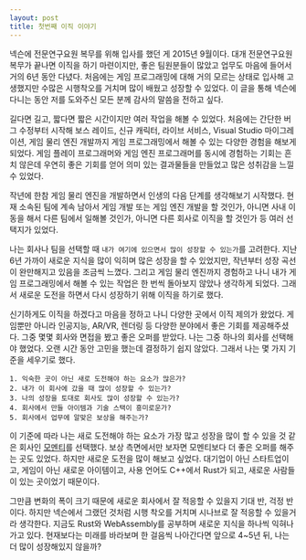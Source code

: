 ```yaml
---
layout: post
title: 첫번째 이직 이야기
---
```


넥슨에 전문연구요원 복무를 위해 입사를 했던 게 2015년 9월이다. 대개 전문연구요원 복무가 끝나면 이직을 하기 마련이지만, 좋은 팀원분들이 많았고 업무도 마음에 들어서 거의 6년 동안 다녔다. 처음에는 게임 프로그래밍에 대해 거의 모르는 상태로 입사해 고생했지만 수많은 시행착오를 거치며 많이 배웠고 성장할 수 있었다. 이 글을 통해 넥슨에 다니는 동안 저를 도와주신 모든 분께 감사의 말씀을 전하고 싶다.

길다면 길고, 짧다면 짧은 시간이지만 여러 작업을 해볼 수 있었다. 처음에는 간단한 버그 수정부터 시작해 보스 레이드, 신규 캐릭터, 라이브 서비스, Visual Studio 마이그레이션, 게임 물리 엔진 개발까지 게임 프로그래밍에서 해볼 수 있는 다양한 경험을 해보게 되었다. 게임 플레이 프로그래머와 게임 엔진 프로그래머를 동시에 경험하는 기회는 흔치 않은데 우연히 좋은 기회를 얻어 의미 있는 결과물들을 만들었고 많은 성취감을 느낄 수 있었다.

작년에 한참 게임 물리 엔진을 개발하면서 인생의 다음 단계를 생각해보기 시작했다. 현재 소속된 팀에 계속 남아서 게임 개발 또는 게임 엔진 개발을 할 것인가, 아니면 사내 이동을 해서 다른 팀에서 일해볼 것인가, 아니면 다른 회사로 이직을 할 것인가 등 여러 선택지가 있었다.

나는 회사나 팀을 선택할 때 `내가 여기에 있으면서 많이 성장할 수 있는가`를 고려한다. 지난 6년 가까이 새로운 지식을 많이 익히며 많은 성장을 할 수 있었지만, 작년부터 성장 곡선이 완만해지고 있음을 조금씩 느꼈다. 그리고 게임 물리 엔진까지 경험하고 나니 내가 게임 프로그래밍에서 해볼 수 있는 작업은 한 번씩 돌아보지 않았나 생각하게 되었다. 그래서 새로운 도전을 하면서 다시 성장하기 위해 이직을 하기로 했다.

신기하게도 이직을 하겠다고 마음을 정하고 나니 다양한 곳에서 이직 제의가 왔었다. 게임뿐만 아니라 인공지능, AR/VR, 렌더링 등 다양한 분야에서 좋은 기회를 제공해주셨다. 그중 몇몇 회사와 면접을 봤고 좋은 오퍼를 받았다. 나는 그중 하나의 회사를 선택해야 했었다. 오랜 시간 동안 고민을 했는데 결정하기 쉽지 않았다. 그래서 나는 몇 가지 기준을 세우기로 했다.

```
1. 익숙한 곳이 아닌 새로 도전해야 하는 요소가 많은가?
2. 내가 이 회사에 갔을 때 많이 성장할 수 있는가?
3. 나의 성장을 토대로 회사도 많이 성장할 수 있는가?
4. 회사에서 만들 아이템과 기술 스택이 흥미로운가?
5. 회사에서 업무에 알맞은 보상을 해주는가?
```

이 기준에 따라 나는 새로 도전해야 하는 요소가 가장 많고 성장을 많이 할 수 있을 것 같은 회사인 [모멘티](https://www.momenti.tv)를 선택했다. 보상 측면에서만 보자면 모멘티보다 더 좋은 오퍼를 해주는 곳도 있었다. 하지만 새로운 도전을 많이 해보고 싶었다. 대기업이 아닌 스타트업이고, 게임이 아닌 새로운 아이템이고, 사용 언어도 C++에서 Rust가 되고, 새로운 사람들이 있는 곳이었기 때문이다.

그만큼 변화의 폭이 크기 때문에 새로운 회사에서 잘 적응할 수 있을지 기대 반, 걱정 반이다. 하지만 넥슨에서 그랬던 것처럼 시행 착오를 거치며 시나브로 잘 적응할 수 있을거라 생각한다. 지금도 Rust와 WebAssembly를 공부하며 새로운 지식을 하나씩 익혀나가고 있다. 현재보다는 미래를 바라보며 한 걸음씩 나아간다면 앞으로 4~5년 뒤, 나는 더 많이 성장해있지 않을까?

